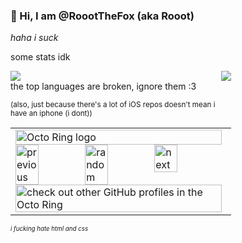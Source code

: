 ### 🌸 Hi, I am @RoootTheFox (aka Rooot)

*haha i suck*

some stats idk
<div style="width: 70%;">
<img src="https://github-readme-stats.vercel.app/api?username=RoootTheFox&show_icons=true&include_all_commits=true&count_private=true&bg_color=00000000&hide_border=true"/>
<img align="right" src="https://github-readme-stats.vercel.app/api/top-langs/?username=RoootTheFox&cache_seconds=7777&layout=compact&bg_color=00000000&hide_border=true&card_width=240"/>
<div>
the top languages are broken, ignore them :3


<sub>(also, just because there's a lot of iOS repos doesn't mean i have an iphone (i dont))</sub>

 <table><tbody><tr><td><a href="https://octo-ring.com/"><img src="https://octo-ring.com/static/img/widget/top.png" width="99%" alt="Octo Ring logo" align="top"></a><br><a href="https://octo-ring.com/p/RoootTheFox/prev"><img src="https://octo-ring.com/static/img/widget/prev.png" width="33%" alt="previous" align="top" title="previous profile"></a><a href="https://octo-ring.com/p/RoootTheFox/random"><img src="https://octo-ring.com/static/img/widget/random.png" width="33%" alt="random" align="top" title="random profile"></a><a href="https://octo-ring.com/p/RoootTheFox/next"><img src="https://octo-ring.com/static/img/widget/next.png" width="33%" alt="next" align="top" title="next profile"></a><br><a href="https://octo-ring.com/"><img src="https://octo-ring.com/static/img/widget/bottom.png" width="99%" alt="check out other GitHub profiles in the Octo Ring" align="top"></a></td></tr></tbody></table> 

<sub><sub>*i fucking hate html and css*</sub></sub>
<!-- why does this tag not work
<bottom>uwu</bottom>
( what kind of crack did i take when committing this)-->
